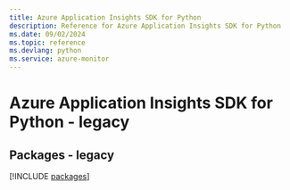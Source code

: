 ```yaml
---
title: Azure Application Insights SDK for Python
description: Reference for Azure Application Insights SDK for Python
ms.date: 09/02/2024
ms.topic: reference
ms.devlang: python
ms.service: azure-monitor
---
```

# Azure Application Insights SDK for Python - legacy
## Packages - legacy
[!INCLUDE [packages](application-insights-index.md)]